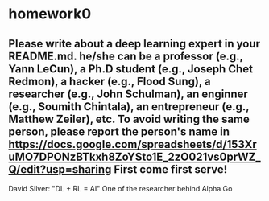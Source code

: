 
# homework0
Please write about a deep learning expert in your README.md.
he/she can be a professor (e.g., Yann LeCun), a Ph.D student (e.g., Joseph Chet Redmon), a hacker (e.g., Flood Sung), a researcher (e.g., John Schulman), an enginner (e.g., Soumith Chintala), an entrepreneur (e.g., Matthew Zeiler), etc.
To avoid writing the same person, please report the person's name in  
https://docs.google.com/spreadsheets/d/153XruMO7DPONzBTkxh8ZoYSto1E_2zO021vs0prWZ_Q/edit?usp=sharing
First come first serve!
-------
David Silver: "DL + RL = AI"
One of the researcher behind Alpha Go
